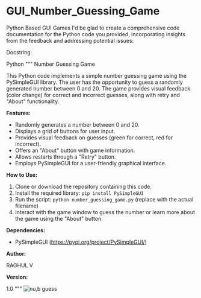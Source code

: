 # GUI_Number_Guessing_Game
Python Based GUI Games
I'd be glad to create a comprehensive code documentation for the Python code you provided, incorporating insights from the feedback and addressing potential issues:

Docstring:

Python
"""
Number Guessing Game

This Python code implements a simple number guessing game using the PySimpleGUI library. The user has the opportunity to guess a randomly generated number between 0 and 20. The game provides visual feedback (color change) for correct and incorrect guesses, along with retry and "About" functionality.

**Features:**

* Randomly generates a number between 0 and 20.
* Displays a grid of buttons for user input.
* Provides visual feedback on guesses (green for correct, red for incorrect).
* Offers an "About" button with game information.
* Allows restarts through a "Retry" button.
* Employs PySimpleGUI for a user-friendly graphical interface.

**How to Use:**

1. Clone or download the repository containing this code.
2. Install the required library: `pip install PySimpleGUI`
3. Run the script: `python number_guessing_game.py` (replace with the actual filename)
4. Interact with the game window to guess the number or learn more about the game using the "About" button.

**Dependencies:**

* PySimpleGUI (https://pypi.org/project/PySimpleGUI/)

**Author:**

RAGHUL V

**Version:**

1.0
"""
![nu,b guess](https://github.com/RAGHULV75/GUI_Number_Guessing_Game/assets/168255383/b1f074a7-f5f3-474a-add1-8c29aecf9f0a)

